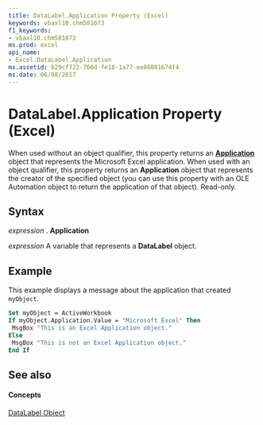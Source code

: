 ```yaml
---
title: DataLabel.Application Property (Excel)
keywords: vbaxl10.chm581073
f1_keywords:
- vbaxl10.chm581073
ms.prod: excel
api_name:
- Excel.DataLabel.Application
ms.assetid: b29cf722-766d-fe18-1a77-ee86081674f4
ms.date: 06/08/2017
---
```



# DataLabel.Application Property (Excel)

When used without an object qualifier, this property returns an  **[Application](Excel.Application(objec).md)** object that represents the Microsoft Excel application. When used with an object qualifier, this property returns an **Application** object that represents the creator of the specified object (you can use this property with an OLE Automation object to return the application of that object). Read-only.


## Syntax

 _expression_ . **Application**

 _expression_ A variable that represents a **DataLabel** object.


## Example

This example displays a message about the application that created  `myObject`.


```vb
Set myObject = ActiveWorkbook 
If myObject.Application.Value = "Microsoft Excel" Then 
 MsgBox "This is an Excel Application object." 
Else 
 MsgBox "This is not an Excel Application object." 
End If
```


## See also


#### Concepts


[DataLabel Object](Excel.DataLabel(objec).md)

